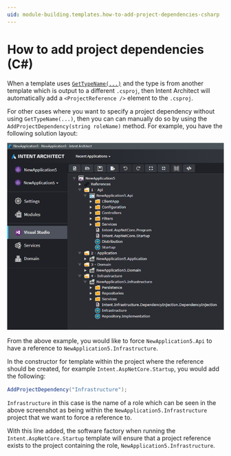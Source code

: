 ```yaml
---
uid: module-building.templates.how-to-add-project-dependencies-csharp
---
```

# How to add project dependencies (C#)

When a template uses [`GetTypeName(...)`](xref:module-building.templates.resolving-type-names) and the type is from another template which is output to a different `.csproj`, then Intent Architect will automatically add a `<ProjectReference />` element to the `.csproj`.

For other cases where you want to specify a project dependency without using `GetTypeName(...)`, then you can can manually do so by using the `AddProjectDependency(string roleName)` method. For example, you have the following solution layout:

![Example solution layout](images/sample-solution.png)

From the above example, you would like to force `NewApplication5.Api` to have a reference to `NewApplication5.Infrastructure`.

In the constructor for template within the project where the reference should be created, for example `Intent.AspNetCore.Startup`, you would add the following:

```csharp
AddProjectDependency("Infrastructure");
```

`Infrastructure` in this case is the name of a role which can be seen in the above screenshot as being within the `NewApplication5.Infrastructure` project that we want to force a reference to.

With this line added, the software factory when running the `Intent.AspNetCore.Startup` template will ensure that a project reference exists to the project containing the role, `NewApplication5.Infrastructure`.
